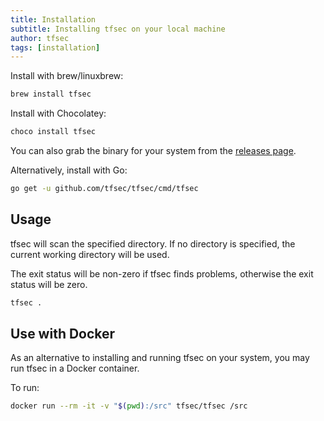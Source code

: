 ```yaml
---
title: Installation
subtitle: Installing tfsec on your local machine
author: tfsec
tags: [installation]
---
```


Install with brew/linuxbrew:

```bash
brew install tfsec
```

Install with Chocolatey:

```cmd
choco install tfsec
```

You can also grab the binary for your system from the [releases page](https://github.com/tfsec/tfsec/releases).

Alternatively, install with Go:

```bash
go get -u github.com/tfsec/tfsec/cmd/tfsec
```

## Usage

tfsec will scan the specified directory. If no directory is specified, the current working directory will be used.

The exit status will be non-zero if tfsec finds problems, otherwise the exit status will be zero.

```bash
tfsec .
```

## Use with Docker

As an alternative to installing and running tfsec on your system, you may
run tfsec in a Docker container.

To run:

```bash
docker run --rm -it -v "$(pwd):/src" tfsec/tfsec /src
```
